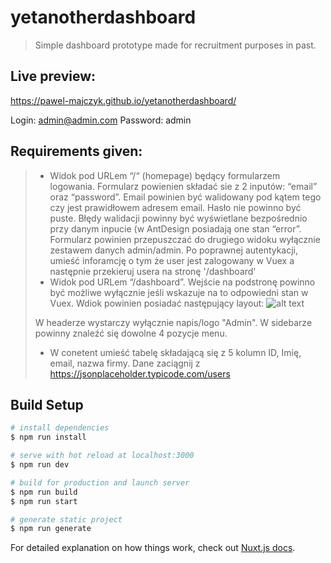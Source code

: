 # yetanotherdashboard
> Simple dashboard prototype made for recruitment purposes in past.

## Live preview:
https://pawel-majczyk.github.io/yetanotherdashboard/

Login: admin@admin.com
Password: admin

## Requirements given:
> * Widok pod URLem “/“ (homepage) będący formularzem logowania. Formularz powienien składać sie z 2 inputów: “email” oraz “password”. Email powinien być walidowany pod kątem tego czy jest prawidłowem adresem email. Hasło nie powinno być puste. Błędy walidacji powinny być wyświetlane bezpośrednio przy danym inpucie (w AntDesign posiadają one stan “error”. Formularz powinien przepuszczać do drugiego widoku wyłącznie zestawem danych admin/admin. Po poprawnej autentykacji, umieść inforamcję o tym że user jest zalogowany w Vuex a następnie przekieruj usera na stronę '/dashboard' 
> * Widok pod URLem “/dashboard”. Wejście na podstronę powinno być możliwe wyłącznie jeśli wskazuje na to odpowiedni stan w Vuex. Wdiok powinien posiadać następujący layout:
![alt text](https://i.imgur.com/e9hUZCK.png)
> 
> W headerze wystarczy wyłącznie napis/logo "Admin". W sidebarze powinny znaleźć się dowolne 4 pozycje menu.
> * W conetent umieść tabelę składającą się z 5 kolumn ID, Imię, email, nazwa firmy. Dane zaciągnij z https://jsonplaceholder.typicode.com/users


## Build Setup

``` bash
# install dependencies
$ npm run install

# serve with hot reload at localhost:3000
$ npm run dev

# build for production and launch server
$ npm run build
$ npm run start

# generate static project
$ npm run generate
```

For detailed explanation on how things work, check out [Nuxt.js docs](https://nuxtjs.org).
